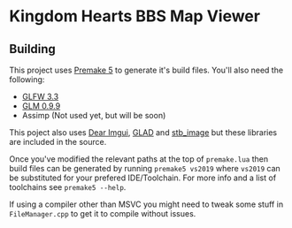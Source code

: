 # Kingdom Hearts BBS Map Viewer

## Building
This project uses [Premake 5](https://github.com/premake/premake-core/releases) to generate it's build files. You'll also need the following:

* [GLFW 3.3](https://www.glfw.org/)
* [GLM 0.9.9](https://glm.g-truc.net/0.9.9/index.html)
* Assimp (Not used yet, but will be soon)

This poject also uses [Dear Imgui](https://github.com/ocornut/imgui), [GLAD](https://glad.dav1d.de/) and [stb_image](https://github.com/nothings/stb) but these libraries are included in the source.
 
 Once you've modified the relevant paths at the top of `premake.lua` then build files can be generated by running
 `premake5 vs2019` where `vs2019` can be substituted for your prefered IDE/Toolchain. For more info and a list of toolchains see `premake5 --help`.
 
  If using a compiler other than MSVC you might need to tweak some stuff in `FileManager.cpp` to get it to compile without issues.
